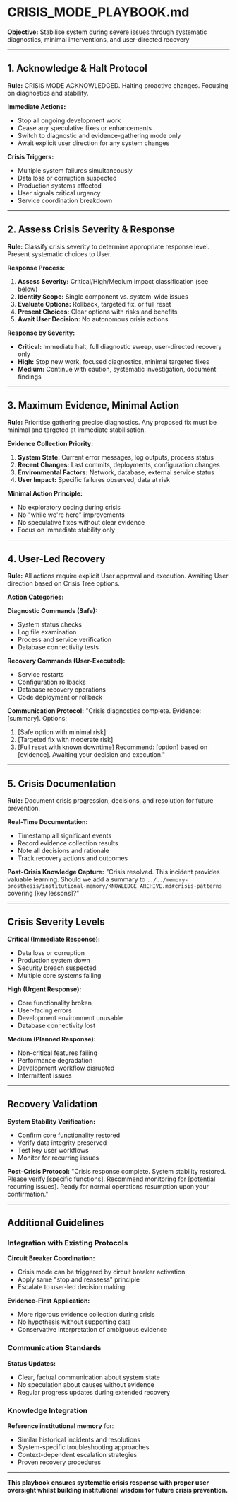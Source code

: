 # CRISIS_MODE_PLAYBOOK.md

**Objective:** Stabilise system during severe issues through systematic diagnostics, minimal interventions, and user-directed recovery

---

## 1. Acknowledge & Halt Protocol

**Rule:** CRISIS MODE ACKNOWLEDGED. Halting proactive changes. Focusing on diagnostics and stability.

**Immediate Actions:**
- Stop all ongoing development work
- Cease any speculative fixes or enhancements
- Switch to diagnostic and evidence-gathering mode only
- Await explicit user direction for any system changes

**Crisis Triggers:**
- Multiple system failures simultaneously
- Data loss or corruption suspected
- Production systems affected
- User signals critical urgency
- Service coordination breakdown

---

## 2. Assess Crisis Severity & Response

**Rule:** Classify crisis severity to determine appropriate response level. Present systematic choices to User.

**Response Process:**
1. **Assess Severity:** Critical/High/Medium impact classification (see below)
2. **Identify Scope:** Single component vs. system-wide issues
3. **Evaluate Options:** Rollback, targeted fix, or full reset
4. **Present Choices:** Clear options with risks and benefits
5. **Await User Decision:** No autonomous crisis actions

**Response by Severity:**
- **Critical:** Immediate halt, full diagnostic sweep, user-directed recovery only
- **High:** Stop new work, focused diagnostics, minimal targeted fixes
- **Medium:** Continue with caution, systematic investigation, document findings

---

## 3. Maximum Evidence, Minimal Action

**Rule:** Prioritise gathering precise diagnostics. Any proposed fix must be minimal and targeted at immediate stabilisation.

**Evidence Collection Priority:**
1. **System State:** Current error messages, log outputs, process status
2. **Recent Changes:** Last commits, deployments, configuration changes
3. **Environmental Factors:** Network, database, external service status
4. **User Impact:** Specific failures observed, data at risk

**Minimal Action Principle:**
- No exploratory coding during crisis
- No "while we're here" improvements
- No speculative fixes without clear evidence
- Focus on immediate stability only

---

## 4. User-Led Recovery

**Rule:** All actions require explicit User approval and execution. Awaiting User direction based on Crisis Tree options.

**Action Categories:**

**Diagnostic Commands (Safe):**
- System status checks
- Log file examination
- Process and service verification
- Database connectivity tests

**Recovery Commands (User-Executed):**
- Service restarts
- Configuration rollbacks
- Database recovery operations
- Code deployment or rollback

**Communication Protocol:**
"Crisis diagnostics complete. Evidence: [summary]. Options: 
1. [Safe option with minimal risk]
2. [Targeted fix with moderate risk] 
3. [Full reset with known downtime]
Recommend: [option] based on [evidence]. Awaiting your decision and execution."

---

## 5. Crisis Documentation

**Rule:** Document crisis progression, decisions, and resolution for future prevention.

**Real-Time Documentation:**
- Timestamp all significant events
- Record evidence collection results
- Note all decisions and rationale
- Track recovery actions and outcomes

**Post-Crisis Knowledge Capture:**
"Crisis resolved. This incident provides valuable learning. Should we add a summary to `../../memory-prosthesis/institutional-memory/KNOWLEDGE_ARCHIVE.md#crisis-patterns` covering [key lessons]?"

---

## Crisis Severity Levels

**Critical (Immediate Response):**
- Data loss or corruption
- Production system down
- Security breach suspected
- Multiple core systems failing

**High (Urgent Response):**
- Core functionality broken
- User-facing errors
- Development environment unusable
- Database connectivity lost

**Medium (Planned Response):**
- Non-critical features failing
- Performance degradation
- Development workflow disrupted
- Intermittent issues

---

## Recovery Validation

**System Stability Verification:**
- Confirm core functionality restored
- Verify data integrity preserved
- Test key user workflows
- Monitor for recurring issues

**Post-Crisis Protocol:**
"Crisis response complete. System stability restored. Please verify [specific functions]. Recommend monitoring for [potential recurring issues]. Ready for normal operations resumption upon your confirmation."

---

## Additional Guidelines

### Integration with Existing Protocols

**Circuit Breaker Coordination:**
- Crisis mode can be triggered by circuit breaker activation
- Apply same "stop and reassess" principle
- Escalate to user-led decision making

**Evidence-First Application:**
- More rigorous evidence collection during crisis
- No hypothesis without supporting data
- Conservative interpretation of ambiguous evidence

### Communication Standards

**Status Updates:**
- Clear, factual communication about system state
- No speculation about causes without evidence
- Regular progress updates during extended recovery

### Knowledge Integration

**Reference institutional memory** for:
- Similar historical incidents and resolutions
- System-specific troubleshooting approaches
- Context-dependent escalation strategies
- Proven recovery procedures

---

**This playbook ensures systematic crisis response with proper user oversight whilst building institutional wisdom for future crisis prevention.**